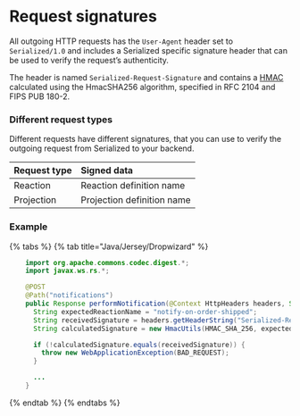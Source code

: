 # Request signatures

All outgoing HTTP requests has the `User-Agent` header set to `Serialized/1.0` and includes a Serialized specific signature header that can be used to verify the request’s authenticity.

The header is named `Serialized-Request-Signature` and contains a [HMAC](https://en.wikipedia.org/wiki/HMAC) calculated using the HmacSHA256 algorithm, specified in RFC 2104 and FIPS PUB 180-2.

### Different request types

Different requests have different signatures, that you can use to verify the outgoing request from Serialized to your backend. 

| Request type | Signed data |
| :--- | :--- |
| Reaction | Reaction definition name |
| Projection | Projection definition name |

### Example

{% tabs %}
{% tab title="Java/Jersey/Dropwizard" %}
```java
    import org.apache.commons.codec.digest.*;
    import javax.ws.rs.*;

    @POST
    @Path("notifications")
    public Response performNotification(@Context HttpHeaders headers, String body) {
      String expectedReactionName = "notify-on-order-shipped";
      String receivedSignature = headers.getHeaderString("Serialized-Request-Signature");
      String calculatedSignature = new HmacUtils(HMAC_SHA_256, expectedReactionName).hmacHex(body);

      if (!calculatedSignature.equals(receivedSignature)) {
        throw new WebApplicationException(BAD_REQUEST);
      }

      ...
    }
```
{% endtab %}
{% endtabs %}

